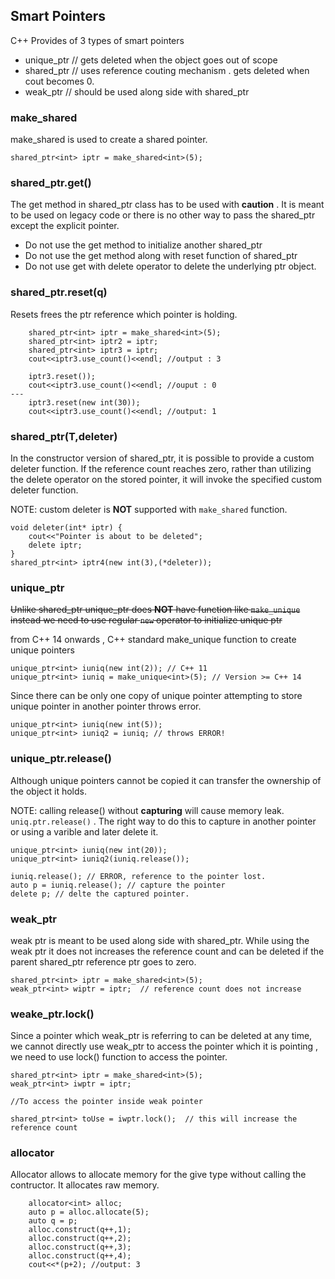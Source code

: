 ## Smart Pointers

C++ Provides of 3 types of smart pointers

* unique_ptr // gets deleted when the object goes out of scope
* shared_ptr // uses reference couting mechanism . gets deleted when cout becomes 0.
* weak_ptr // should be used along side with shared_ptr


### make_shared

make_shared is used to create a shared pointer.

```
shared_ptr<int> iptr = make_shared<int>(5);
```

### shared_ptr.get()

The get method in shared_ptr class has to be used with **caution** . It is meant to be used on legacy code or there is no other way to pass the shared_ptr except the explicit pointer. 

* Do not use the get method to initialize another shared_ptr
* Do not use the get method along with reset function of shared_ptr
* Do not use get with delete operator to delete the underlying ptr object.

### shared_ptr.reset(q)

Resets frees the ptr reference which pointer is holding.

```
    shared_ptr<int> iptr = make_shared<int>(5);
    shared_ptr<int> iptr2 = iptr;
    shared_ptr<int> iptr3 = iptr;
    cout<<iptr3.use_count()<<endl; //output : 3

    iptr3.reset());
    cout<<iptr3.use_count()<<endl; //ouput : 0
---
    iptr3.reset(new int(30)); 
    cout<<iptr3.use_count()<<endl; //output: 1

```

### shared_ptr(T,deleter)

In the constructor version of shared_ptr, it is possible to provide a custom deleter function. If the reference count reaches zero, rather than utilizing the delete operator on the stored pointer, it will invoke the specified custom deleter function.

NOTE: custom deleter is **NOT** supported with `make_shared` function.
```
void deleter(int* iptr) {
    cout<<"Pointer is about to be deleted";
    delete iptr;
}
shared_ptr<int> iptr4(new int(3),(*deleter));
```

### unique_ptr 

~~Unlike shared_ptr unique_ptr does **NOT** have function like `make_unique` instead we need to use regular `new` operator to initialize unique ptr~~

from C++ 14 onwards , C++ standard make_unique function to create unique pointers

```
unique_ptr<int> iuniq(new int(2)); // C++ 11
unique_ptr<int> iuniq = make_unique<int>(5); // Version >= C++ 14
```

Since there can be only one copy of unique pointer attempting to store unique pointer in another pointer throws error.

```
unique_ptr<int> iuniq(new int(5));
unique_ptr<int> iuniq2 = iuniq; // throws ERROR!
```

### unique_ptr.release()

Although unique pointers cannot be copied it can transfer the ownership of the object it holds.

NOTE: calling release() without **capturing** will cause memory leak. `uniq.ptr.release()` . The right way to do this to capture in another pointer or using a varible and later delete it.

```
unique_ptr<int> iuniq(new int(20));
unique_ptr<int> iuniq2(iuniq.release());

iuniq.release(); // ERROR, reference to the pointer lost.
auto p = iuniq.release(); // capture the pointer
delete p; // delte the captured pointer.
```

### weak_ptr

weak ptr is meant to be used along side with shared_ptr. While using the weak ptr it does not increases the reference count and can be deleted if the parent shared_ptr reference ptr goes to zero.

```
shared_ptr<int> iptr = make_shared<int>(5);
weak_ptr<int> wiptr = iptr;  // reference count does not increase
```

### weake_ptr.lock()

Since a pointer which weak_ptr is referring to can be deleted at any time, we cannot directly use weak_ptr to access the pointer which it is pointing , we need to use lock() function to access the pointer.

```
shared_ptr<int> iptr = make_shared<int>(5);
weak_ptr<int> iwptr = iptr;

//To access the pointer inside weak pointer

shared_ptr<int> toUse = iwptr.lock();  // this will increase the reference count
```

### allocator

Allocator allows to allocate memory for the give type without calling the contructor. It allocates raw memory.

```
    allocator<int> alloc;
    auto p = alloc.allocate(5);
    auto q = p;
    alloc.construct(q++,1);
    alloc.construct(q++,2);
    alloc.construct(q++,3);
    alloc.construct(q++,4);
    cout<<*(p+2); //output: 3
```

